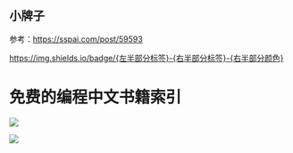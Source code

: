 ## 小牌子
参考：https://sspai.com/post/59593

https://img.shields.io/badge/{左半部分标签}-{右半部分标签}-{右半部分颜色}

免费的编程中文书籍索引
============================

[![](https://img.shields.io/badge/少数派-SpencerWoo-da282a)](https://img.shields.io)



[![](https://img.shields.io/badge/dynamic/json?color=da282a&label=tom&prefix=abz-&query=%24.data.totalSubs&suffix=-123&url=https%3A%2F%2Fapi.spencerwoo.com%2Fsubstats%2F%3Fsource%3Dsspai%26queryKey%3Dspencerwoo
)](https://img.shields.io)
